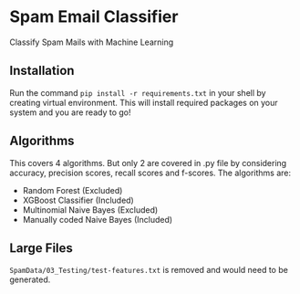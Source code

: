 # Spam Email Classifier

Classify Spam Mails with Machine Learning

## Installation

Run the command <code>pip install -r requirements.txt</code> in your shell by creating virtual environment.
This will install required packages on your system and you are ready to go!

## Algorithms

This covers 4 algorithms. But only 2 are covered in .py file by considering accuracy, precision scores, recall scores and f-scores.
The algorithms are:

<ul>
    <li>Random Forest (Excluded)</li>
    <li>XGBoost Classifier (Included)</li>
    <li>Multinomial Naive Bayes (Excluded)</li>
    <li>Manually coded Naive Bayes (Included)</li>
</ul>

## Large Files

`SpamData/03_Testing/test-features.txt` is removed and would need to be generated.
